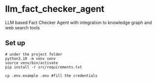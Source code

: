 # llm_fact_checker_agent
LLM based Fact Checker Agent with integration to knowledge graph and web search tools


## Set up

```
# under the project folder
python3.10 -m venv venv
source venv/bin/activate
pip install -r src/requirements.txt

cp .env.example .env #fill the credentials
```
